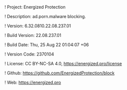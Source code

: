 ! Project: Energized Protection

! Description: ad.porn.malware blocking.

! Version: 6.32.0810.22.08.237.01

! Build Version: 22.08.237.01

! Build Date: Thu, 25 Aug 22 01:04:07 +06

! Version Code: 2370104

! License: CC BY-NC-SA 4.0, https://energized.pro/license

! Github: https://github.com/EnergizedProtection/block

! Web: https://energized.pro
